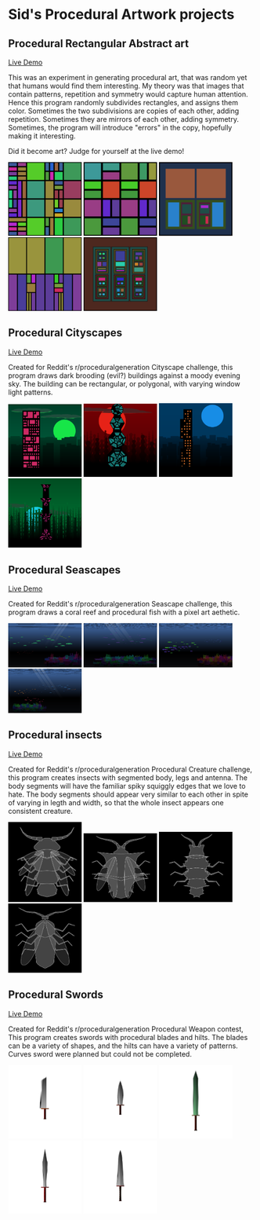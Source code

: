 # Sid's Procedural Artwork projects

## Procedural Rectangular Abstract art
[Live Demo](https://dattasid.github.io/rects_div.html)

This was an experiment in generating procedural art, that was random yet that humans would find them interesting. My theory was that images that contain patterns, repetition and symmetry would capture human attention. Hence this program randomly subdivides rectangles, and assigns them color. Sometimes the two subdivisions are copies of each other, adding repetition. Sometimes they are mirrors of each other, adding symmetry. Sometimes, the program will introduce "errors" in the copy, hopefully making it interesting.

Did it become art? Judge for yourself at the live demo!

<img src="examples/rect1.png" width="150"> <img src="examples/rect2.png" width="150">
<img src="examples/rect3.png" width="150">
<img src="examples/rect4.png" width="150">
<img src="examples/rect5.png" width="150">

## Procedural Cityscapes
[Live Demo](https://dattasid.github.io/cityscape-1.html)

Created for Reddit's r/proceduralgeneration Cityscape challenge, this program draws dark brooding (evil?) buildings against a moody evening sky. The building can be rectangular, or polygonal, with varying window light patterns.

<img src="examples/city1.png" width="150"> <img src="examples/city2.png" width="150">
<img src="examples/city3.png" width="150">
<img src="examples/city4.png" width="150">

## Procedural Seascapes
[Live Demo](https://dattasid.github.io/fish.html)

Created for Reddit's r/proceduralgeneration Seascape challenge, this program draws a coral reef and procedural fish with a pixel art aethetic.

<img src="examples/fish1.png" width="150"> <img src="examples/fish2.png" width="150">
<img src="examples/fish3.png" width="150">
<img src="examples/fish4.png" width="150">

## Procedural insects
[Live Demo](https://dattasid.github.io/ProcInsect.html)

Created for Reddit's r/proceduralgeneration Procedural Creature challenge, this program creates insects with segmented body, legs and antenna. The body segments will have the familiar spiky squiggly edges that we love to hate. The body segments should appear very similar to each other in spite of varying in legth and width, so that the whole insect appears one consistent creature.

<img src="examples/insect1.jpg" width="150"> <img src="examples/insect2.jpg" width="150">
<img src="examples/insect3.jpg" width="150">
<img src="examples/insect4.jpg" width="150">

## Procedural Swords
[Live Demo](https://dattasid.github.io/procsword.html)

Created for Reddit's r/proceduralgeneration Procedural Weapon contest, This program creates swords with procedural blades and hilts. The blades can be a variety of shapes, and the hilts can have a variety of patterns. Curves sword were planned but could not be completed.

<img src="examples/sword.svg" width="150"> <img src="examples/sword1.svg" width="150">
<img src="examples/sword2.svg" width="150">
<img src="examples/sword3.svg" width="150">
<img src="examples/sword4.svg" width="150">
